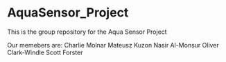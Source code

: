 # AquaSensor_Project
This is the group repository for the Aqua Sensor Project

Our memebers are:
Charlie Molnar
Mateusz Kuzon
Nasir Al-Monsur
Oliver Clark-Windle
Scott Forster
